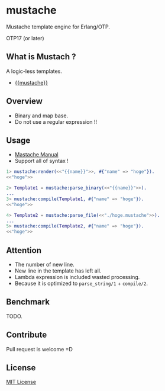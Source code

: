 mustache
===========
Mustache template engine for Erlang/OTP.

OTP17 (or later)

## What is Mustach ?
A logic-less templates.
- [{{mustache}}](http://mustache.github.io/)

## Overview
- Binary and map base.
 - Do not use a regular expression !!

## Usage
- [Mastache Manual](http://mustache.github.io/mustache.5.html)
 - Support all of syntax !

```erlang
1> mustache:render(<<"{{name}}">>, #{"name" => "hoge"}).
<<"hoge">>

2> Template1 = mustache:parse_binary(<<"{{name}}">>).
...
3> mustache:compile(Template1, #{"name" => "hoge"}).
<<"hoge">>

4> Template2 = mustache:parse_file(<<"./hoge.mustache">>).
...
5> mustache:compile(Template2, #{"name" => "hoge"}).
<<"hoge">>
```

## Attention
- The number of new line.
 - New line in the template has left all.
- Lambda expression is included wasted processing.
 - Because it is optimized to `parse_string/1` + `compile/2`.

## Benchmark
TODO.

## Contribute
Pull request is welcome =D

## License
[MIT License](LICENSE)
